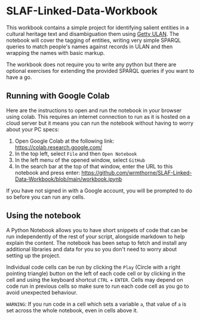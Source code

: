 # SLAF-Linked-Data-Workbook

This workbook contains a simple project for identifying salient entities in a cultural heritage text and disambiguation them using [Getty ULAN](https://www.getty.edu/research/tools/vocabularies/ulan/). The notebook will cover the tagging of entities, writing very simple SPARQL queries to match people's names against records in ULAN and then wrapping the names with basic markup.

The workbook does not require you to write any python but there are optional exercises for extending the provided SPARQL queries if you want to have a go.


## Running with Google Colab

Here are the instructions to open and run the notebook in your browser using colab. This requires an internet connection to run as it is hosted on a cloud server but it means you can run the notebook without having to worry about your PC specs:

1. Open Google Colab at the following link: https://colab.research.google.com/
2. In the top left, select `File` and then `Open Notebook`
3. In the left menu of the opened window, select `GitHub`
4. In the search bar at the top of that window, enter the URL to this notebook and press enter: https://github.com/wrmthorne/SLAF-Linked-Data-Workbook/blob/main/workbook.ipynb

If you have not signed in with a Google account, you will be prompted to do so before you can run any cells.

## Using the notebook

A Python Notebook allows you to have short snippets of code that can be run independently of the rest of your script, alongside markdown to help explain the content. The notebook has been setup to fetch and install any additional libraries and data for you so you don't need to worry about setting up the project.

Individual code cells can be run by clicking the `Play` (Circle with a right pointing triangle) button on the left of each code cell or by clicking in the cell and using the keyboard shortcut `CTRL` + `ENTER`. Cells may depend on code run in previous cells so make sure to run each code cell as you go to avoid unexpected behaviour.

`WARNING`: If you run code in a cell which sets a variable `a`, that value of `a` is set across the whole notebook, even in cells above it.